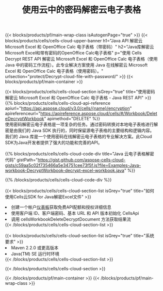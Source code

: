 ﻿---
title: 使用云中的密码解密云电子表格
description: 适用于 Microsoft Excel 和 OpenOffice Calc 的云 API 和 SDK 使用云文件上的密码进行解密。通过Cells云API解密云电子表格。SDK支持多种开发语言。它们包括 Android、C#、Go、Java、NodeJS、Perl、PHP、Python、Ruby 和 swift。
---
{{< blocks/products/pf/main-wrap-class isAutogenPage="true" >}}
{{< blocks/products/cells/cells-cloud-upper-banner h1="Java API 解密云 Microsoft Excel 和 OpenOffice Calc 电子表格（带密码）" h2="Java库解密云Microsoft Excel和带有密码的OpenOffice Calc电子表格" p="使用 Cells Decrypt REST API 解密云 Microsoft Excel 和 OpenOffice Calc 电子表格（使用 Java 中的密码工作流程）。此专业解决方案使用 Java 在线解密云 Microsoft Excel 和 OpenOffice Calc 电子表格（使用密码）。" urlsection="protect/Decrypt-cloud-file-with-password/" >}}
{{< blocks/products/pf/main-container >}}

{{< blocks/products/cells/cells-cloud-section isGrey="true" title="使用密码解密云 Microsoft Excel 和 OpenOffice Calc 电子表格 - Java REST API" >}}
{{% blocks/products/cells/cells-cloud-api-reference apiurl="https://api.aspose.cloud/v3.0/cells/{name}/encryption" apireferenceurl="https://apireference.aspose.cloud/cells/#/Workbook/DeleteDecryptWorkbook" apimethod="DELETE" %}}
<br/>
使用密码解密云电子表格是一项复杂的任务。通过密码转换对本地电子表格进行解密是由我们的 Java SDK 执行的，同时保留源电子表格的主要结构和逻辑内容。我们的 Java 库是一个使用密码在线解密云电子表格的专业解决方案。此Cloud SDK为Java开发者提供了强大的功能和完善的API。
<br/>
<br/>
{{% blocks/products/cells/cells-cloud-code-div title="Java 云电子表格解密代码" gistPath="https://gist.github.com/aspose-cells-cloud-gists/c59aa5c02f735466a5e34751cee73f5f.js?file=Examples-Java-workbook-DecryptWorkbook-decrypt-excel-workbook.java" %}}
  
{{% /blocks/products/cells/cells-cloud-code-div %}}
<br/>
<br/>
{{< blocks/products/cells/cells-cloud-section-list isGrey="true" title="如何使用Cells云SDK for Java解密Excel文件" >}}
<li>创建一个帐户<a href="https://dashboard.aspose.cloud/">仪表板</a>获取免费API配额和授权详细信息</li>
<li>使用客户端 ID、客户端密码、基本 URL 和 API 版本初始化 CellsApi</li>
<li>调用 cellsWorkbookDeleteDecryptDocument 方法获取结果流</li>
{{< /blocks/products/cells/cells-cloud-section-list >}}
<br/>
<br/>
{{< blocks/products/cells/cells-cloud-section-list isGrey="true" title="系统要求" >}}
<li>Maven 2.2.0 或更高版本</li>
<li>Java(TM) SE 运行时环境</li>
{{< /blocks/products/cells/cells-cloud-section-list >}}

{{< /blocks/products/cells/cells-cloud-section >}}

{{< /blocks/products/pf/main-container >}}
{{< /blocks/products/pf/main-wrap-class >}}
